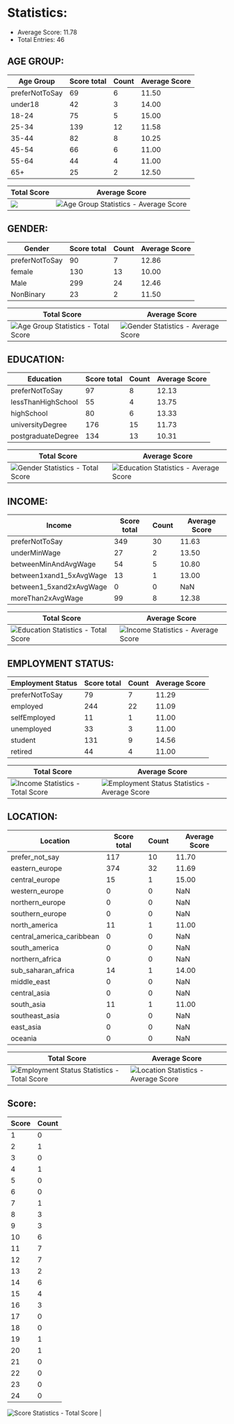 # Statistics:
- Average Score: 11.78
- Total Entries: 46

## AGE GROUP:
 | Age Group | Score total | Count | Average Score |
 | --- | --- | --- | --- |
| preferNotToSay  | 69 | 6 | 11.50 |
| under18         | 42 | 3 | 14.00 |
| 18-24           | 75 | 5 | 15.00 |
| 25-34           | 139 | 12 | 11.58 |
| 35-44           | 82 | 8 | 10.25 |
| 45-54           | 66 | 6 | 11.00 |
| 55-64           | 44 | 4 | 11.00 |
| 65+             | 25 | 2 | 12.50 |

 | Total Score | Average Score |
 | --- | --- |
 | ![](Age_Group_total_score.jpg) | ![Age Group Statistics - Average Score](Age_Group_average_score.jpg) |

## GENDER:
 | Gender | Score total | Count | Average Score |
 | --- | --- | --- | --- |
| preferNotToSay  | 90 | 7 | 12.86 |
| female          | 130 | 13 | 10.00 |
| Male            | 299 | 24 | 12.46 |
| NonBinary       | 23 | 2 | 11.50 |

 | Total Score | Average Score |
 | --- | --- |
 | ![Age Group Statistics - Total Score](Gender_total_score.jpg) | ![Gender Statistics - Average Score](Gender_average_score.jpg) |

## EDUCATION:
 | Education | Score total | Count | Average Score |
 | --- | --- | --- | --- |
| preferNotToSay  | 97 | 8 | 12.13 |
| lessThanHighSchool | 55 | 4 | 13.75 |
| highSchool      | 80 | 6 | 13.33 |
| universityDegree | 176 | 15 | 11.73 |
| postgraduateDegree | 134 | 13 | 10.31 |

 | Total Score | Average Score |
 | --- | --- |
 | ![Gender Statistics - Total Score](Education_total_score.jpg) | ![Education Statistics - Average Score](Education_average_score.jpg) |

## INCOME:
 | Income | Score total | Count | Average Score |
 | --- | --- | --- | --- |
| preferNotToSay  | 349 | 30 | 11.63 |
| underMinWage    | 27 | 2 | 13.50 |
| betweenMinAndAvgWage | 54 | 5 | 10.80 |
| between1xand1_5xAvgWage | 13 | 1 | 13.00 |
| between1_5xand2xAvgWage | 0 | 0 | NaN |
| moreThan2xAvgWage | 99 | 8 | 12.38 |

 | Total Score | Average Score |
 | --- | --- |
 | ![Education Statistics - Total Score](Income_total_score.jpg) | ![Income Statistics - Average Score](Income_average_score.jpg) |

## EMPLOYMENT STATUS:
 | Employment Status | Score total | Count | Average Score |
 | --- | --- | --- | --- |
| preferNotToSay  | 79 | 7 | 11.29 |
| employed        | 244 | 22 | 11.09 |
| selfEmployed    | 11 | 1 | 11.00 |
| unemployed      | 33 | 3 | 11.00 |
| student         | 131 | 9 | 14.56 |
| retired         | 44 | 4 | 11.00 |

 | Total Score | Average Score |
 | --- | --- |
 | ![Income Statistics - Total Score](Employment_Status_total_score.jpg) | ![Employment Status Statistics - Average Score](Employment_Status_average_score.jpg) |

## LOCATION:
 | Location | Score total | Count | Average Score |
 | --- | --- | --- | --- |
| prefer_not_say  | 117 | 10 | 11.70 |
| eastern_europe  | 374 | 32 | 11.69 |
| central_europe  | 15 | 1 | 15.00 |
| western_europe  | 0 | 0 | NaN |
| northern_europe | 0 | 0 | NaN |
| southern_europe | 0 | 0 | NaN |
| north_america   | 11 | 1 | 11.00 |
| central_america_caribbean | 0 | 0 | NaN |
| south_america   | 0 | 0 | NaN |
| northern_africa | 0 | 0 | NaN |
| sub_saharan_africa | 14 | 1 | 14.00 |
| middle_east     | 0 | 0 | NaN |
| central_asia    | 0 | 0 | NaN |
| south_asia      | 11 | 1 | 11.00 |
| southeast_asia  | 0 | 0 | NaN |
| east_asia       | 0 | 0 | NaN |
| oceania         | 0 | 0 | NaN |

 | Total Score | Average Score |
 | --- | --- |
 | ![Employment Status Statistics - Total Score](Location_total_score.jpg) | ![Location Statistics - Average Score](Location_average_score.jpg) |


## Score:
 | Score | Count | 
 | --- | --- |
| 1               |0 |
| 2               |1 |
| 3               |0 |
| 4               |1 |
| 5               |0 |
| 6               |0 |
| 7               |1 |
| 8               |3 |
| 9               |3 |
| 10              |6 |
| 11              |7 |
| 12              |7 |
| 13              |2 |
| 14              |6 |
| 15              |4 |
| 16              |3 |
| 17              |0 |
| 18              |0 |
| 19              |1 |
| 20              |1 |
| 21              |0 |
| 22              |0 |
| 23              |0 |
| 24              |0 |

 ![Score Statistics - Total Score](score.jpg) |

